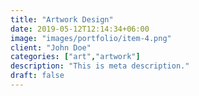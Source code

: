 ```yaml
---
title: "Artwork Design"
date: 2019-05-12T12:14:34+06:00
image: "images/portfolio/item-4.png"
client: "John Doe"
categories: ["art","artwork"]
description: "This is meta description."
draft: false
---
```



